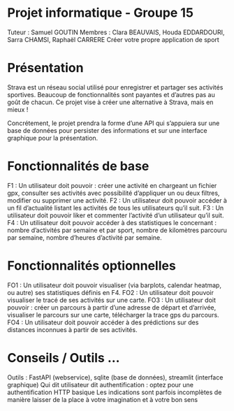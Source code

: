 # Projet informatique - Groupe 15

Tuteur : Samuel GOUTIN
Membres : Clara BEAUVAIS, Houda EDDARDOURI, Sarra CHAMSI, Raphaël CARRERE
Créer votre propre application de sport
# Présentation
Strava est un réseau social utilisé pour enregistrer et partager ses activités sportives. Beaucoup de fonctionnalités sont payantes et d’autres pas au goût de chacun. Ce projet vise à créer une alternative à Strava, mais en mieux !

Concrétement, le projet prendra la forme d’une API qui s’appuiera sur une base de données pour persister des informations et sur une interface graphique pour la présentation.

# Fonctionnalités de base
F1 : Un utilisateur doit pouvoir :
créer une activité en chargeant un fichier gpx,
consulter ses activités avec possibilité d’appliquer un ou deux filtres,
modifier ou supprimer une activité.
F2 : Un utilisateur doit pouvoir accéder à un fil d’actualité listant les activités de tous les utilisateurs qu’il suit.
F3 : Un utilisateur doit pouvoir liker et commenter l’activité d’un utilisateur qu’il suit.
F4 : Un utilisateur doit pouvoir accéder à des statistiques le concernant :
nombre d’activités par semaine et par sport,
nombre de kilomètres parcouru par semaine,
nombre d’heures d’activité par semaine.
# Fonctionnalités optionnelles
FO1 : Un utilisateur doit pouvoir visualiser (via barplots, calendar heatmap, ou autre) ses statistiques définis en F4.
FO2 : Un utilisateur doit pouvoir visualiser le tracé de ses activités sur une carte.
FO3 : Un utilisateur doit pouvoir :
créer un parcours à partir d’une adresse de départ et d’arrivée,
visualiser le parcours sur une carte,
télécharger la trace gps du parcours.
FO4 : Un utilisateur doit pouvoir accéder à des prédictions sur des distances inconnues à partir de ses activités.

# Conseils / Outils …
Outils : FastAPI (webservice), sqlite (base de données), streamlit (interface graphique)
Qui dit utilisateur dit authentification : optez pour une authentification HTTP basique
Les indications sont parfois incomplètes de manière laisser de la place à votre imagination et à votre bon sens

